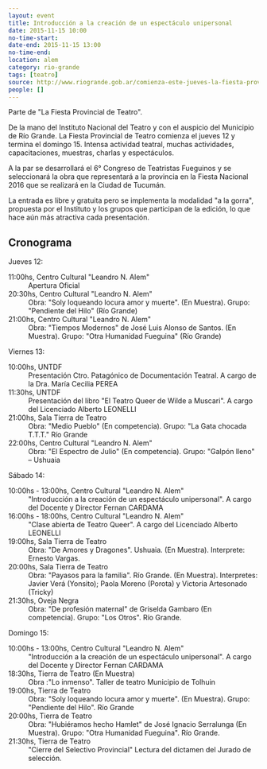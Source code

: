 ```yaml
---
layout: event 
title: Introducción a la creación de un espectáculo unipersonal
date: 2015-11-15 10:00
no-time-start: 
date-end: 2015-11-15 13:00
no-time-end: 
location: alem
category: rio-grande
tags: [teatro]
source: http://www.riogrande.gob.ar/comienza-este-jueves-la-fiesta-provincial-de-teatro-con-una-gran-cantidad-de-actividades-en-agenda/
people: []
---
```


Parte de "La Fiesta Provincial de Teatro".

De la mano del Instituto Nacional del Teatro y con el auspicio del Municipio de Río Grande. La Fiesta Provincial de Teatro comienza el jueves 12 y termina el domingo 15. Intensa actividad teatral, muchas actividades, capacitaciones, muestras, charlas y espectáculos.

A la par se desarrollará el 6° Congreso de Teatristas Fueguinos y se seleccionará la obra que representará a la provincia en la Fiesta Nacional 2016 que se realizará en la Ciudad de Tucumán.

La entrada es libre y gratuita pero se implementa la modalidad "a la gorra", propuesta por el Instituto y los grupos que participan de la edición, lo que hace aún más atractiva cada presentación.


## Cronograma

Jueves 12:

<dl>
	
<dt>11:00hs, Centro Cultural "Leandro N. Alem"</dt>
	<dd>Apertura Oficial</dd>

<dt>20:30hs, Centro Cultural "Leandro N. Alem"</dt>
	<dd>Obra: "Soly loqueando locura amor y muerte". (En Muestra). Grupo: "Pendiente del Hilo" (Río Grande)</dd>

<dt>21:00hs, Centro Cultural "Leandro N. Alem"</dt>
	<dd>Obra: "Tiempos Modernos" de José Luis Alonso de Santos. (En Muestra). Grupo: "Otra Humanidad Fueguina" (Río Grande)</dd>
</dl>


Viernes 13:

<dl>
	
<dt>10:00hs, UNTDF</dt>
	<dd>Presentación Ctro. Patagónico de Documentación Teatral. A cargo de la Dra. María Cecilia PEREA</dd>

<dt>11:30hs, UNTDF</dt>
	<dd>Presentación del libro "El Teatro Queer de Wilde a Muscari". A cargo del Licenciado Alberto LEONELLI</dd>

<dt>21:00hs, Sala Tierra de Teatro</dt>
	<dd>Obra: "Medio Pueblo" (En competencia). Grupo: "La Gata chocada T.T.T." Río Grande</dd>

<dt>22:00hs, Centro Cultural "Leandro N. Alem"</dt>
	<dd>Obra: "El Espectro de Julio" (En competencia). Grupo: "Galpón lleno" – Ushuaia</dd>

</dl>




Sábado 14:

<dl>
<dt>10:00hs - 13:00hs, Centro Cultural "Leandro N. Alem"</dt>
	<dd>"Introducción a la creación de un espectáculo unipersonal". A cargo del Docente y Director Fernan CARDAMA</dd>

<dt>16:00hs - 18:00hs, Centro Cultural "Leandro N. Alem"</dt>
	<dd>"Clase abierta de Teatro Queer". A cargo del Licenciado Alberto LEONELLI</dd>

<dt>19:00hs, Sala Tierra de Teatro</dt>
	<dd>Obra: "De Amores y Dragones". Ushuaia. (En Muestra). Interprete: Ernesto Vargas.</dd>

<dt>20:00hs, Sala Tierra de Teatro</dt>
	<dd>Obra: "Payasos para la familia". Río Grande. (En Muestra). Interpretes: Javier Verá (Yonsito); Paola Moreno (Porota) y Victoria Artesonado (Tricky)</dd>

<dt>21:30hs, Oveja Negra</dt>
	<dd>Obra: "De profesión maternal" de Griselda Gambaro (En competencia). Grupo: "Los Otros". Río Grande.</dd>
</dl>



Domingo 15:

<dl>
<dt>10:00hs - 13:00hs, Centro Cultural "Leandro N. Alem"</dt>
	<dd>"Introducción a la creación de un espectáculo unipersonal". A cargo del Docente y Director Fernan CARDAMA</dd>

<dt>18:30hs, Tierra de Teatro (En Muestra)</dt>
	<dd>Obra :"Lo inmenso". Taller de teatro Municipio de Tolhuin</dd>

<dt>19:00hs, Tierra de Teatro</dt>
	<dd>Obra: "Soly loqueando locura amor y muerte". (En Muestra). Grupo: "Pendiente del Hilo". Río Grande</dd>

<dt>20:00hs, Tierra de Teatro</dt>
	<dd>Obra: "Hubiéramos hecho Hamlet" de José Ignacio Serralunga (En Muestra). Grupo: "Otra Humanidad Fueguina". Río Grande.</dd>

<dt>21:30hs, Tierra de Teatro</dt>
	<dd>"Cierre del Selectivo Provincial" Lectura del dictamen del Jurado de selección.</dd>
</dl>
